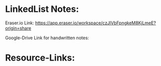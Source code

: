 # LinkedList Notes:

Eraser.io Link: https://app.eraser.io/workspace/czJlVbFpngkeM8KjLmeE?origin=share

Google-Drive Link for handwritten notes: 






<h1> Resource-Links: </h1>